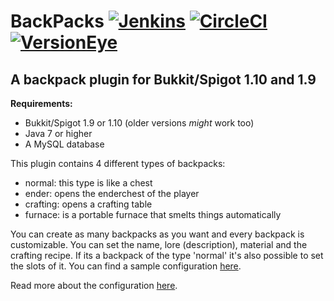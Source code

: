 # BackPacks [![Jenkins](https://michael1011.at/jenkins/buildStatus/icon?job=BackPacks)](https://michael1011.at/jenkins/job/BackPacks) [![CircleCI](https://circleci.com/gh/michael1011/BackPacks.svg?style=shield)](https://circleci.com/gh/michael1011/BackPacks) [![VersionEye](https://www.versioneye.com/user/projects/57de569bbf3e4c0049efe008/badge.svg)](https://www.versioneye.com/user/projects/57de569bbf3e4c0049efe008)

## A backpack plugin for Bukkit/Spigot 1.10 and 1.9

**Requirements:**
* Bukkit/Spigot 1.9 or 1.10 (older versions *might* work too)
* Java 7 or higher
* A MySQL database


This plugin contains 4 different types of backpacks:
* normal: this type is like a chest
* ender: opens the enderchest of the player
* crafting: opens a crafting table
* furnace: is a portable furnace that smelts things automatically

You can create as many backpacks as you want and every backpack is customizable. You can set the name, lore (description), material and the crafting recipe. If its a backpack of the type 'normal' it's also possible to set the slots of it. You can find a sample configuration [here](https://github.com/michael1011/BackPacks/blob/master/src/main/resources/config.yml).

Read more about the configuration [here](https://github.com/michael1011/BackPacks/wiki/).